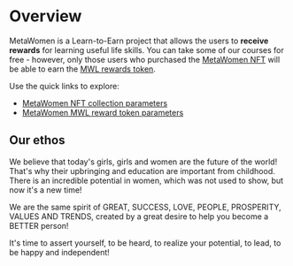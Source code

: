 # Overview

MetaWomen is a Learn-to-Earn project that allows the users to **receive rewards** for learning useful life skills. You can take some of our courses for free - however, only those users who purchased the [MetaWomen NFT](Tokenomics/NFTCollection.md) will be able to earn the [MWL rewards token](Tokenomics/NFTCollection.md).

Use the quick links to explore:

* [MetaWomen NFT collection parameters](Tokenomics/NFTCollection.md)
* [MetaWomen MWL reward token parameters](Tokenomics/Token.md)

## Our ethos

We believe that today's girls, girls and women are the future of the world! That's why their upbringing and education are important from childhood. There is an incredible potential in women, which was not used to show, but now it's a new time!

We are the same spirit of GREAT, SUCCESS, LOVE, PEOPLE, PROSPERITY, VALUES AND TRENDS, created by a great desire to help you become a BETTER person!

It's time to assert yourself, to be heard, to realize your potential, to lead, to be happy and independent!

<!--

Welcome to MetaWomen wiki!
This document describes the complete tokenomics of our project. It is aimed at professional investors, and contains all terms & formulas that show the project's underlying model.

-->
